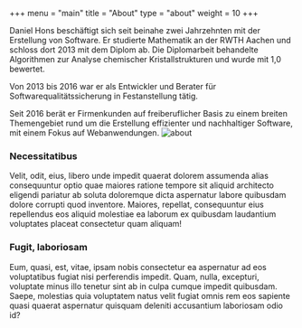 +++
menu = "main"
title = "About"
type = "about"
weight = 10
+++

Daniel Hons beschäftigt sich seit beinahe zwei Jahrzehnten mit der Erstellung von Software. 
Er studierte Mathematik an der RWTH Aachen und schloss dort 2013 mit dem Diplom ab. 
Die Diplomarbeit behandelte Algorithmen zur Analyse chemischer Kristallstrukturen und wurde mit 1,0 bewertet.

Von 2013 bis 2016 war er als Entwickler und Berater für Softwarequalitätssicherung in Festanstellung tätig. 

Seit 2016 berät er Firmenkunden auf freiberuflicher Basis zu einem breiten Themengebiet rund um die Erstellung effizienter und nachhaltiger Software, mit einem Fokus auf Webanwendungen.
![about](../images/mac.jpg)

### Necessitatibus

Velit, odit, eius, libero unde impedit quaerat dolorem assumenda alias consequuntur optio quae maiores ratione tempore sit aliquid architecto eligendi pariatur ab soluta doloremque dicta aspernatur labore quibusdam dolore corrupti quod inventore. Maiores, repellat, consequuntur eius repellendus eos aliquid molestiae ea laborum ex quibusdam laudantium voluptates placeat consectetur quam aliquam!

### Fugit, laboriosam

Eum, quasi, est, vitae, ipsam nobis consectetur ea aspernatur ad eos voluptatibus fugiat nisi perferendis impedit. Quam, nulla, excepturi, voluptate minus illo tenetur sint ab in culpa cumque impedit quibusdam. Saepe, molestias quia voluptatem natus velit fugiat omnis rem eos sapiente quasi quaerat aspernatur quisquam deleniti accusantium laboriosam odio id?
